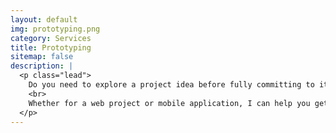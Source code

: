 ```yaml
---
layout: default
img: prototyping.png
category: Services
title: Prototyping
sitemap: false
description: |
  <p class="lead">
    Do you need to explore a project idea before fully committing to it? Don't spend more time than necessary.
    <br>
    Whether for a web project or mobile application, I can help you get answers quickly.
  </p>
---
```

